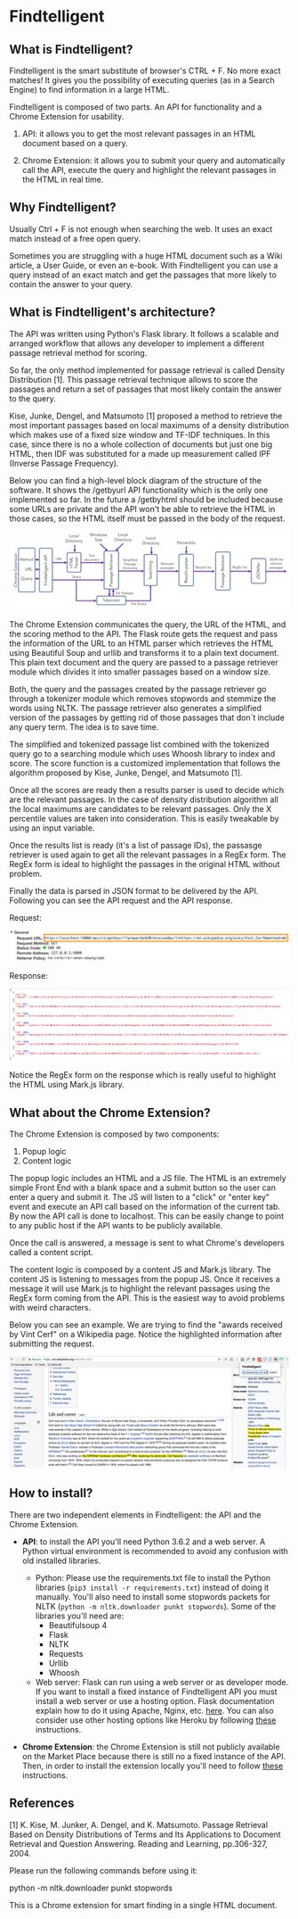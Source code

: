 Findtelligent
=============

What is Findtelligent?
----------------------

Findtelligent is the smart substitute of browser's CTRL + F. No more exact matches! It gives you the possibility of executing queries (as in a Search Engine) to find information in a large HTML.

Findtelligent is composed of two parts. An API for functionality and a Chrome Extension for usability.

1. API: it allows you to get the most relevant passages in an HTML document based on a query.

2. Chrome Extension: it allows you to submit your query and automatically call the API, execute the query and highlight the relevant passages in the HTML in real time.

Why Findtelligent?
------------------

Usually Ctrl + F is not enough when searching the web. It uses an exact match instead of a free open query. 

Sometimes you are struggling with a huge HTML document such as a Wiki article, a User Guide, or even an e-book. With Findtelligent you can use a query instead of an exact match and get the passages that more likely to contain the answer to your query.

What is Findtelligent's architecture?
-------------------------------------

The API was written using Python's Flask library. It follows a scalable and arranged workflow that allows any developer to implement a different passage retrieval method for scoring.

So far, the only method implemented for passage retrieval is called Density Distribution [1]. This passage retrieval technique allows to score the passages and return a set of passages that most likely contain the answer to the query.

Kise, Junke, Dengel, and Matsumoto [1] proposed a method to retrieve the most important passages based on local maximums of a density distribution which makes use of a fixed size window and TF-IDF techniques. In this case, since there is no a whole collection of documents but just one big HTML, then IDF was substituted for a made up measurement called IPF (Inverse Passage Frequency).

Below you can find a high-level block diagram of the structure of the software. It shows the /getbyurl API functionality which is the only one implemented so far. In the future a /getbyhtml should be included because some URLs are private and the API won't be able to retrieve the HTML in those cases, so the HTML itself must be passed in the body of the request.

![alt text](https://github.com/fvargaspiedra/findtelligent/blob/master/docs/BlockDiagram.png "Block Diagram of Findtelligent API")

The Chrome Extension communicates the query, the URL of the HTML, and the scoring method to the API. The Flask route gets the request and pass the information of the URL to an HTML parser which retrieves the HTML using Beautiful Soup and urllib and transforms it to a plain text document. This plain text document and the query are passed to a passage retriever module which divides it into smaller passages based on a window size.

Both, the query and the passages created by the passage retriever go through a tokenizer module which removes stopwords and stemmize the words using NLTK. The passage retriever also generates a simplified version of the passages by getting rid of those passages that don´t include any query term. The idea is to save time.

The simplified and tokenized passage list combined with the tokenized query go to a searching module which uses Whoosh library to index and score. The score function is a customized implementation that follows the algorithm proposed by Kise, Junke, Dengel, and Matsumoto [1].

Once all the scores are ready then a results parser is used to decide which are the relevant passages. In the case of density distribution algorithm all the local maximums are candidates to be relevant passages. Only the X percentile values are taken into consideration. This is easily tweakable by using an input variable.

Once the results list is ready (it's a list of passage IDs), the passasge retriever is used again to get all the relevant passages in a RegEx form. The RegEx form is ideal to highlight the passages in the original HTML without problem.

Finally the data is parsed in JSON format to be delivered by the API. Following you can see the API request and the API response.

Request:

![alt text](https://github.com/fvargaspiedra/findtelligent/blob/master/docs/RequestAPI.png "GetByUrl request API")

Response:

![alt text](https://github.com/fvargaspiedra/findtelligent/blob/master/docs/ResponseAPI.png "GetByUrl response API")

Notice the RegEx form on the response which is really useful to highlight the HTML using Mark.js library.

What about the Chrome Extension?
--------------------------------

The Chrome Extension is composed by two components:

1. Popup logic
2. Content logic

The popup logic includes an HTML and a JS file. The HTML is an extremely simple Front End with a blank space and a submit button so the user can enter a query and submit it. The JS will listen to a "click" or "enter key" event and execute an API call based on the information of the current tab. By now the API call is done to localhost. This can be easily change to point to any public host if the API wants to be publicly available.

Once the call is answered, a message is sent to what Chrome's developers called a content script.

The content logic is composed by a content JS and Mark.js library. The content JS is listening to messages from the popup JS. Once it receives a message it will use Mark.js to highlight the relevant passages using the RegEx form coming from the API. This is the easiest way to avoid problems with weird characters.

Below you can see an example. We are trying to find the "awards received by Vint Cerf" on a Wikipedia page. Notice the highlighted information after submitting the request.

![alt text](https://github.com/fvargaspiedra/findtelligent/blob/master/docs/FindtelligentCapture.png "Findtelligent on action")

How to install?
---------------

There are two independent elements in Findtelligent: the API and the Chrome Extension.

* __API__: to install the API you'll need Python 3.6.2 and a web server. A Python virtual environment is recommended to avoid any confusion with old installed libraries.
    * Python: Please use the requirements.txt file to install the Python libraries (`pip3 install -r requirements.txt`) instead of doing it manually. You'll also need to install some stopwords packets for NLTK (`python -m nltk.downloader punkt stopwords`). Some of the libraries you'll need are:
        * Beautifulsoup 4
		* Flask
		* NLTK
		* Requests
		* Urllib
		* Whoosh
	* Web server: Flask can run using a web server or as developer mode. If you want to install a fixed instance of Findtelligent API you must install a web server or use a hosting option. Flask documentation explain how to do it using Apache, Nginx, etc. [here](http://flask.pocoo.org/docs/0.12/deploying/#self-hosted-options). You can also consider use other hosting options like Heroku by following [these](http://flask.pocoo.org/docs/0.12/deploying/#hosted-options) instructions.

* __Chrome Extension__: the Chrome Extension is still not publicly available on the Market Place because there is still no a fixed instance of the API. Then, in order to install the extension locally you'll need to follow [these](https://developer.chrome.com/extensions/getstarted#unpacked) instructions.

References
----------

[1] K. Kise, M. Junker, A. Dengel, and K. Matsumoto. Passage Retrieval Based on Density Distributions of Terms and Its Applications to Document Retrieval and Question Answering. Reading and Learning, pp.306-327, 2004.



Please run the following commands before using it:

python -m nltk.downloader punkt stopwords

This is a Chrome extension for smart finding in a single HTML document.
